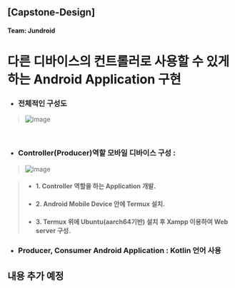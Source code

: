 ## [Capstone-Design] 
#### Team: Jundroid

다른 디바이스의 컨트롤러로 사용할 수 있게 하는 Android Application 구현
==============================================================================

- ### 전체적인 구성도

> ![image](https://user-images.githubusercontent.com/117346154/229368296-3cadd0c9-e850-457c-9441-1908882fbacb.png)

</br>
 
 - ### Controller(Producer)역할 모바일 디바이스 구성 :
 > ![image](https://user-images.githubusercontent.com/117346154/229368397-c1104ca4-16bd-4c46-a34a-3c4ac05651e5.png)
 
 > - #### 1. Controller 역할을 하는 Application 개발.
 > - #### 2. Android Mobile Device 안에 Termux 설치.
 > - #### 3. Termux 위에 Ubuntu(aarch64기반) 설치 후 Xampp 이용하여 Web server 구성.

 - ### Producer, Consumer Android Application : Kotlin 언어 사용

## 내용 추가 예정
